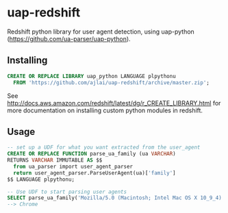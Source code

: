 # uap-redshift
Redshift python library for user agent detection, using uap-python (https://github.com/ua-parser/uap-python).

## Installing
```sql
CREATE OR REPLACE LIBRARY uap_python LANGUAGE plpythonu
  FROM 'https://github.com/ajlai/uap-redshift/archive/master.zip';
```
See http://docs.aws.amazon.com/redshift/latest/dg/r_CREATE_LIBRARY.html for more documentation on installing custom python modules in redshift.

## Usage
```sql
-- set up a UDF for what you want extracted from the user_agent
CREATE OR REPLACE FUNCTION parse_ua_family (ua VARCHAR)
RETURNS VARCHAR IMMUTABLE AS $$
  from ua_parser import user_agent_parser
  return user_agent_parser.ParseUserAgent(ua)['family']
$$ LANGUAGE plpythonu;

-- Use UDF to start parsing user agents
SELECT parse_ua_family('Mozilla/5.0 (Macintosh; Intel Mac OS X 10_9_4) AppleWebKit/537.36 (KHTML, like Gecko) Chrome/41.0.2272.104 Safari/537.36')
--> Chrome
```

